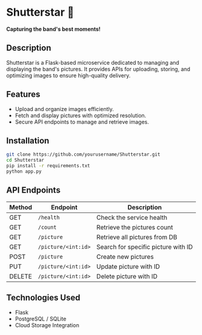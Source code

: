 # Shutterstar 📸  
**Capturing the band's best moments!**  

## Description  
Shutterstar is a Flask-based microservice dedicated to managing and displaying the band's pictures. It provides APIs for uploading, storing, and optimizing images to ensure high-quality delivery.  

## Features  
- Upload and organize images efficiently.  
- Fetch and display pictures with optimized resolution.  
- Secure API endpoints to manage and retrieve images.  

## Installation  
```bash
git clone https://github.com/yourusername/Shutterstar.git
cd Shutterstar
pip install -r requirements.txt
python app.py
```
## API Endpoints 

| Method | Endpoint       | Description               |
|--------|--------------|---------------------------|
| GET    | `/health`    | Check the service health   |
| GET    | `/count` | Retrieve the pictures count |
| GET   | `/picture`    | Retrieve all pictures from DB  |
| GET | `/picture/<int:id>` | Search for specific picture with ID |
| POST | `/picture` | Create new pictures |
| PUT | `/picture/<int:id>` | Update picture with ID |
| DELETE | `/picture/<int:id>` | Delete picture with ID | 


## Technologies Used
- Flask
- PostgreSQL / SQLite
- Cloud Storage Integration